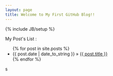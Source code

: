```yaml
---
layout: page
title: Welcome to My First GitHub Blog!!
---
```

{% include JB/setup %}

My Post's List : 

<ul class="posts">
  {% for post in site.posts %}
    <li><span>{{ post.date | date_to_string }}</span> &raquo; <a href="{{ BASE_PATH }}{{ post.url }}">{{ post.title }}</a></li>
  {% endfor %}
</ul>
s


